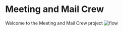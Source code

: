 # Meeting and Mail Crew

Welcome to the Meeting and Mail Crew project
![flow](https://github.com/user-attachments/assets/8590f66d-a190-4fb0-b44b-8b3b206480c2)

